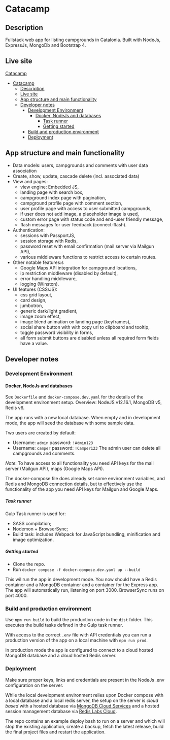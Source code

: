 # Catacamp

## Description

Fullstack web app for listing campgrounds in Catalonia. Built with NodeJs, ExpressJs, MongoDb and Bootstrap 4.

## Live site

[Catacamp](https://catacamp.liondigits.com)

- [Catacamp](#catacamp)
  - [Description](#description)
  - [Live site](#live-site)
  - [App structure and main functionality](#app-structure-and-main-functionality)
  - [Developer notes](#developer-notes)
    - [Development Environment](#development-environment)
      - [Docker, NodeJs and databases](#docker-nodejs-and-databases)
        - [Task runner](#task-runner)
        - [Getting started](#getting-started)
    - [Build and production environment](#build-and-production-environment)
    - [Deployment](#deployment)

## App structure and main functionality

- Data models: users, campgrounds and comments with user data association
- Create, show, update, cascade delete (incl. associated data)
- View and pages:
  - view engine: Embedded JS,
  - landing page with search box,
  - campground index page with pagination,
  - campground profile page with comment section,
  - user profile page with access to user submitted campgrounds,
  - if user does not add image, a placeholder image is used,
  - custom error page with status code and end-user friendly message,
  - flash messages for user feedback (connect-flash).
- Authentication:
  - sessions with PassportJS,
  - session storage with Redis,
  - password reset with email confirmation (mail server via Mailgun API),
  - various middleware functions to restrict access to certain routes.
- Other notable features:s
  - Google Maps API integration for campground locations,
  - ip restriction middleware (disabled by default),
  - error handling middleware,
  - logging (Winston).
- UI features (CSS/JS):
  - css grid layout,
  - card design,
  - jumbotron,
  - generic dark/light gradient,
  - image zoom effect,
  - image blend animation on landing page (keyframes),
  - social share button with with copy url to clipboard and tooltip,
  - toggle password visibility in forms,
  - all form submit buttons are disabled unless all required form fields have a value.

## Developer notes

### Development Environment

#### Docker, NodeJs and databases

See `Dockerfile` and `docker-compose.dev.yaml` for the details of the development environment setup. Overview: NodeJS v12.16.1, MongoDB v5, Redis v6.

The app runs with a new local database. When empty and in development mode, the app will seed the database with some sample data.

Two users are created by default:

- Username: `admin` password: `!Admin123`
- Username: `camper` password: `!Camper123`
  The admin user can delete all campgrounds and comments.

_Note_: To have access to all functionality you need API keys for the mail server (Mailgun API), maps (Google Maps API).

The docker-compose file does already set some environment variables, and Redis and MongoDB connection details, but to effectively use the functionality of the app you need API keys for Mailgun and Google Maps.

##### Task runner

Gulp Task runner is used for:

- SASS compilation;
- Nodemon + BrowserSync;
- Build task: includes Webpack for JavaScript bundling, minification and image optimization.

##### Getting started

- Clone the repo.
- Run `docker compose -f docker-compose.dev.yaml up --build`

This wil run the app in development mode. You now should have a Redis container and a MongoDB container and a container for the Express app. The app will automatically run, listening on port 3000. BrowserSync runs on port 4000.

### Build and production environment

Use `npm run build` to build the production code in the `dist` folder. This executes the build tasks defined in the Gulp task runner.

With access to the correct `.env` file with API credentials you can run a production version of the app on a local machine with `npm run prod`.

In production mode the app is configured to connect to a cloud hosted MongoDB database and a cloud hosted Redis server.

### Deployment

Make sure proper keys, links and credentials are present in the NodeJs .env configuration on the server.

While the local development environment relies upon Docker compose with a local database and a local redis server, the setup on the server is _cloud based_ with a hosted database via [MongoDB Cloud Services](https://cloud.mongodb.com/) and a hosted session management database via [Redis Labs Cloud](https://redis.com).

The repo contains an example deploy bash to run on a server and which will stop the existing application, create a backup, fetch the latest release, build the final project files and restart the application.
